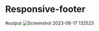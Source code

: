 # Responsive-footer

#output
![Screenshot 2023-06-17 132523](https://github.com/123shahan/Responsive-footer/assets/102419339/6b3c5480-1871-43fb-b597-76a38c72e708)
